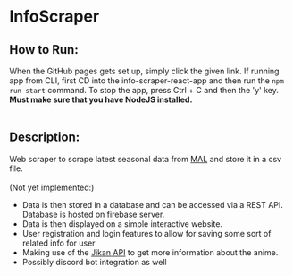 # InfoScraper

## How to Run:
When the GitHub pages gets set up, simply click the given link. If running app from CLI, first CD into the info-scraper-react-app and then run the `npm run start` command. To stop the app, press Ctrl + C and then the 'y' key. **Must make sure that you have NodeJS installed.**
<br/><br/>
## Description:
Web scraper to scrape latest seasonal data from [MAL](https://myanimelist.net/anime/season) and store it in a csv file. <br  /><br  />
(Not yet implemented:)
- Data is then stored in a database and can be accessed via a REST API. Database is hosted on firebase server.
- Data is then displayed on a simple interactive website.
- User registration and login features to allow for saving some sort of related info for user
- Making use of the [Jikan API](https://jikan.moe/) to get more information about the anime.
- Possibly discord bot integration as well